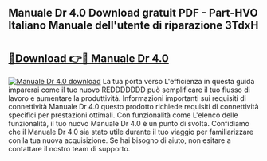 ## Manuale Dr 4.0 Download gratuit PDF - Part-HVO Italiano Manuale dell'utente di riparazione 3TdxH

# <h2><a href="http://dfgbrvx.blite.top/?on=Manuale+Dr+4.0">🔗Download 👉🔴 Manuale Dr 4.0</a></h2>

[![Manuale Dr 4.0 download](https://i.imgur.com/lujVjoI.png)](http://dfgbrvx.blite.top/?on=Manuale+Dr+4.0)
La tua porta verso L'efficienza in questa guida imparerai come il tuo nuovo REDDDDDDD può semplificare il tuo flusso di lavoro e aumentare la produttività. Informazioni importanti sui requisiti di connettività Manuale Dr 4.0 questo prodotto richiede requisiti di connettività specifici per prestazioni ottimali. Con funzionalità come L'elenco delle funzionalità, il tuo nuovo Manuale Dr 4.0 è un punto di svolta. Confidiamo che il Manuale Dr 4.0 sia stato utile durante il tuo viaggio per familiarizzare con la tua nuova acquisizione. Se hai bisogno di aiuto, non esitare a contattare il nostro team di supporto.
